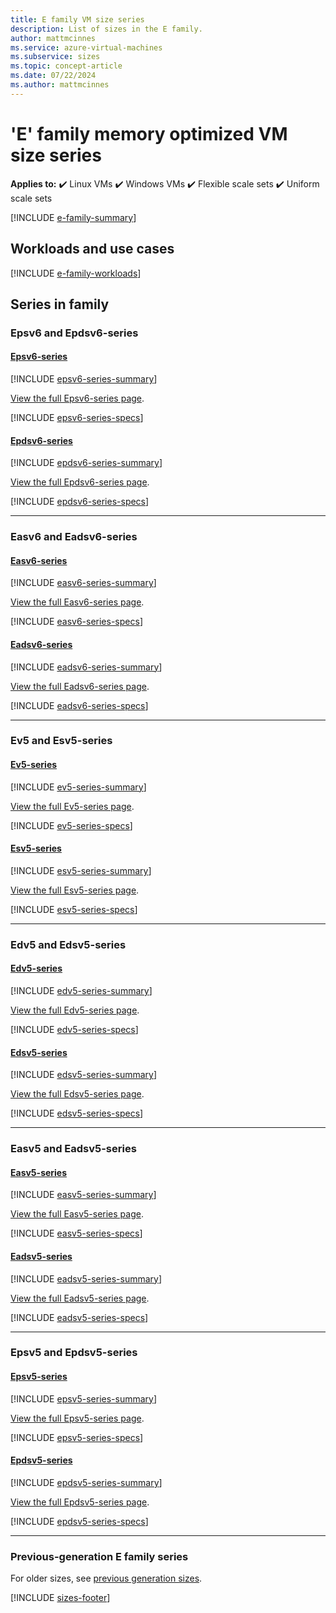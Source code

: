 ```yaml
---
title: E family VM size series
description: List of sizes in the E family.
author: mattmcinnes
ms.service: azure-virtual-machines
ms.subservice: sizes
ms.topic: concept-article
ms.date: 07/22/2024
ms.author: mattmcinnes
---
```


# 'E' family memory optimized VM size series

**Applies to:** :heavy_check_mark: Linux VMs :heavy_check_mark: Windows VMs :heavy_check_mark: Flexible scale sets :heavy_check_mark: Uniform scale sets

[!INCLUDE [e-family-summary](./includes/e-family-summary.md)]

## Workloads and use cases

[!INCLUDE [e-family-workloads](./includes/e-family-workloads.md)]

## Series in family

### Epsv6 and Epdsv6-series 
#### [Epsv6-series](#tab/epsv6)
[!INCLUDE [epsv6-series-summary](./includes/epsv6-series-summary.md)]

[View the full Epsv6-series page](./epsv6-series.md).

[!INCLUDE [epsv6-series-specs](./includes/epsv6-series-specs.md)]

#### [Epdsv6-series](#tab/epdsv6)
[!INCLUDE [epdsv6-series-summary](./includes/epdsv6-series-summary.md)]

[View the full Epdsv6-series page](./epdsv6-series.md).

[!INCLUDE [epdsv6-series-specs](./includes/epdsv6-series-specs.md)]

---
### Easv6 and Eadsv6-series
#### [Easv6-series](#tab/easv6)
[!INCLUDE [easv6-series-summary](./includes/easv6-series-summary.md)]

[View the full Easv6-series page](./easv6-series.md).

[!INCLUDE [easv6-series-specs](./includes/easv6-series-specs.md)]

#### [Eadsv6-series](#tab/eadsv6)
[!INCLUDE [eadsv6-series-summary](./includes/eadsv6-series-summary.md)]

[View the full Eadsv6-series page](./eadsv6-series.md).

[!INCLUDE [eadsv6-series-specs](./includes/eadsv6-series-specs.md)]

---
### Ev5 and Esv5-series
#### [Ev5-series](#tab/ev5)
[!INCLUDE [ev5-series-summary](./includes/ev5-series-summary.md)]

[View the full Ev5-series page](./ev5-series.md).

[!INCLUDE [ev5-series-specs](./includes/ev5-series-specs.md)]

#### [Esv5-series](#tab/esv5)
[!INCLUDE [esv5-series-summary](./includes/esv5-series-summary.md)]

[View the full Esv5-series page](./esv5-series.md).

[!INCLUDE [esv5-series-specs](./includes/esv5-series-specs.md)]

---
### Edv5 and Edsv5-series
#### [Edv5-series](#tab/edv5)
[!INCLUDE [edv5-series-summary](./includes/edv5-series-summary.md)]

[View the full Edv5-series page](./edv5-series.md).

[!INCLUDE [edv5-series-specs](./includes/edv5-series-specs.md)]

#### [Edsv5-series](#tab/edsv5)
[!INCLUDE [edsv5-series-summary](./includes/edsv5-series-summary.md)]

[View the full Edsv5-series page](./edsv5-series.md).

[!INCLUDE [edsv5-series-specs](./includes/edsv5-series-specs.md)]

---
### Easv5 and Eadsv5-series
#### [Easv5-series](#tab/easv5)
[!INCLUDE [easv5-series-summary](./includes/easv5-series-summary.md)]

[View the full Easv5-series page](./easv5-series.md).

[!INCLUDE [easv5-series-specs](./includes/easv5-series-specs.md)]

#### [Eadsv5-series](#tab/eadsv5)
[!INCLUDE [eadsv5-series-summary](./includes/eadsv5-series-summary.md)]

[View the full Eadsv5-series page](./eadsv5-series.md).

[!INCLUDE [eadsv5-series-specs](./includes/eadsv5-series-specs.md)]

---
### Epsv5 and Epdsv5-series
#### [Epsv5-series](#tab/epsv5)
[!INCLUDE [epsv5-series-summary](./includes/epsv5-series-summary.md)]

[View the full Epsv5-series page](./epsv5-series.md).

[!INCLUDE [epsv5-series-specs](./includes/epsv5-series-specs.md)]

#### [Epdsv5-series](#tab/epdsv5)
[!INCLUDE [epdsv5-series-summary](./includes/epdsv5-series-summary.md)]

[View the full Epdsv5-series page](./epdsv5-series.md).

[!INCLUDE [epdsv5-series-specs](./includes/epdsv5-series-specs.md)]

---
### Previous-generation E family series
For older sizes, see [previous generation sizes](../previous-gen-sizes-list.md#memory-optimized-previous-gen-sizes).

[!INCLUDE [sizes-footer](../includes/sizes-footer.md)]
